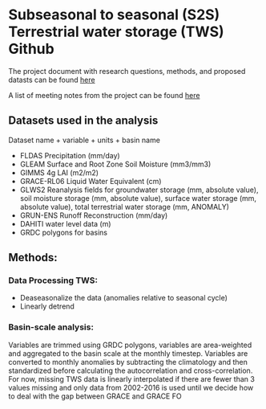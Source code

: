 # Subseasonal to seasonal (S2S) Terrestrial water storage (TWS) Github

The project document with research questions, methods, and proposed datasts can be found [here](https://docs.google.com/document/d/1zxjAwmp0WKjTjrPXQ_zq9LG_gzlNKSq5iVJmAVhnPvg/edit)

A list of meeting notes from the project can be found [here](https://docs.google.com/document/d/1qAJKye5W6mPPwAZFzEdG7rBslx4xFyBmhCC6v--O0zc/edit)


## Datasets used in the analysis
Dataset name + variable + units + basin name

- FLDAS Precipitation (mm/day)
- GLEAM Surface and Root Zone Soil Moisture (mm3/mm3)
- GIMMS 4g LAI (m2/m2)
- GRACE-RL06 Liquid Water Equivalent (cm)
- GLWS2 Reanalysis fields for groundwater storage (mm, absolute value), soil moisture storage (mm, absolute value), surface water storage (mm, absolute value), total terrestrial water storage (mm, ANOMALY)
- GRUN-ENS Runoff Reconstruction (mm/day)
- DAHITI water level data (m)
- GRDC polygons for basins

## Methods:

### Data Processing TWS:
- Deaseasonalize the data (anomalies relative to seasonal cycle)
- Linearly detrend

### Basin-scale analysis:
Variables are trimmed using GRDC polygons, variables are area-weighted and aggregated to the basin scale at the monthly timestep. Variables are converted to monthly anomalies by subtracting the climatology and then standardized before calculating the autocorrelation and cross-correlation. For now, missing TWS data is linearly interpolated if there are fewer than 3 values missing and only data from 2002-2016 is used until we decide how to deal with the gap between GRACE and GRACE FO
